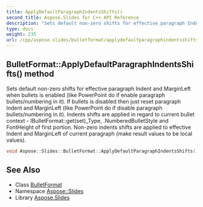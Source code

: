 ```yaml
---
title: ApplyDefaultParagraphIndentsShifts()
second_title: Aspose.Slides for C++ API Reference
description: "Sets default non-zero shifts for effective paragraph Indent and MarginLeft when bullets is enabled (like PowerPoint do if enable paragraph bullets/numbering in it). If bullets is disabled then just reset paragraph Indent and MarginLeft (like PowerPoint do if disable paragraph bullets/numbering in it). Indents shifts are applied in regard to current bullet context - IBulletFormat::get(set)_Type, .NumberedBulletStyle and FontHeight of first portion. Non-zero indents shifts are applied to effective Indent and MarginLeft of current paragraph (make result values to be local values)."
type: docs
weight: 235
url: /cpp/aspose.slides/bulletformat/applydefaultparagraphindentsshifts/
---
```

## BulletFormat::ApplyDefaultParagraphIndentsShifts() method


Sets default non-zero shifts for effective paragraph Indent and MarginLeft when bullets is enabled (like PowerPoint do if enable paragraph bullets/numbering in it). If bullets is disabled then just reset paragraph Indent and MarginLeft (like PowerPoint do if disable paragraph bullets/numbering in it). Indents shifts are applied in regard to current bullet context - IBulletFormat::get(set)_Type, .NumberedBulletStyle and FontHeight of first portion. Non-zero indents shifts are applied to effective Indent and MarginLeft of current paragraph (make result values to be local values).

```cpp
void Aspose::Slides::BulletFormat::ApplyDefaultParagraphIndentsShifts() override
```


## See Also

* Class [BulletFormat](./)
* Namespace [Aspose::Slides](../)
* Library [Aspose.Slides](../../)